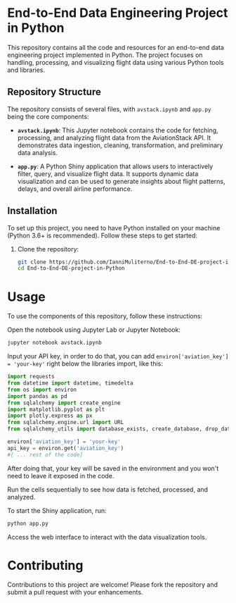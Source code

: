 # End-to-End Data Engineering Project in Python

This repository contains all the code and resources for an end-to-end data engineering project implemented in Python. The project focuses on handling, processing, and visualizing flight data using various Python tools and libraries.

## Repository Structure

The repository consists of several files, with `avstack.ipynb` and `app.py` being the core components:

- **`avstack.ipynb`**: This Jupyter notebook contains the code for fetching, processing, and analyzing flight data from the AviationStack API. It demonstrates data ingestion, cleaning, transformation, and preliminary data analysis.

- **`app.py`**: A Python Shiny application that allows users to interactively filter, query, and visualize flight data. It supports dynamic data visualization and can be used to generate insights about flight patterns, delays, and overall airline performance.

## Installation

To set up this project, you need to have Python installed on your machine (Python 3.6+ is recommended). Follow these steps to get started:

1. Clone the repository:
   ```bash
   git clone https://github.com/IanniMuliterno/End-to-End-DE-project-in-Python.git
   cd End-to-End-DE-project-in-Python

# Usage
To use the components of this repository, follow these instructions: 


Open the notebook using Jupyter Lab or Jupyter Notebook:
   ```bash
   jupyter notebook avstack.ipynb
   ```
Input your API key, in order to do that, you can add `environ['aviation_key'] = 'your-key'` right below the libraries import, like this:

```python
import requests
from datetime import datetime, timedelta
from os import environ
import pandas as pd
from sqlalchemy import create_engine
import matplotlib.pyplot as plt
import plotly.express as px
from sqlalchemy.engine.url import URL
from sqlalchemy_utils import database_exists, create_database, drop_database

environ['aviation_key'] = 'your-key'
api_key = environ.get('aviation_key')
#[ ... rest of the code]
```
After doing that, your key will be saved in the environment and you won't need to leave it exposed in the code. 

Run the cells sequentially to see how data is fetched, processed, and analyzed.

To start the Shiny application, run:
```bash
python app.py
```
Access the web interface to interact with the data visualization tools.

# Contributing
Contributions to this project are welcome! Please fork the repository and submit a pull request with your enhancements.
